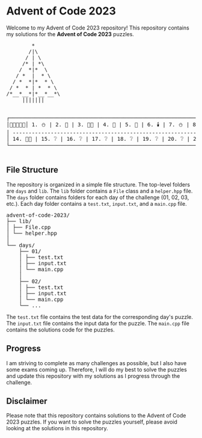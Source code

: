# Advent of Code 2023

Welcome to my Advent of Code 2023 repository! This repository contains my solutions for the __Advent of Code 2023__ puzzles. 
<pre>
        *
       /|\
      / | \
     /* | *\
    /  *|*  \
   / *  |  * \
  / *  *|*  * \
 / *  * | *  * \
/*__*__*|*__*__*\
     |||||||


┌──────────────────────────────────────────────────────────────────────────────────────────────────────────────────────────────┐
│🎄🎅🏻🌟🎁│ 1. ⛄ | 2. 🦌 | 3. 🎅🏻 | 4. 🎁 | 5. 🎄 | 6. 🕯️ | 7. ⛄ | 8. 🎁 | 9. 🦌 | 10. 🎄 | 🎅🏻 ❔ | 12. ❔ | 13. ⛄   │
│ ---------------------------------------------------------------------------------------------------------------------------  │
│ 14. 🎅🏻 | 15. ❔ | 16. ❔ | 17. ❔ | 18. ❔ | 19. ❔ | 20. ❔ | 21. ❔ | 22. ❔ | 23. ❔ | 24. ❔ | 25. ❔│🎄🎅🏻🌟🎁   │
└──────────────────────────────────────────────────────────────────────────────────────────────────────────────────────────────┘

</pre>

## File Structure

The repository is organized in a simple file structure. The top-level folders are `days` and `lib`. The `lib` folder contains a `File` class and a `helper.hpp` file. The `days` folder contains folders for each day of the challenge (01, 02, 03, etc.). Each day folder contains a `test.txt`, `input.txt`, and a `main.cpp` file.
<pre>
advent-of-code-2023/ 
├── lib/ 
│ ├── File.cpp 
│ └── helper.hpp 
│
└── days/ 
    ├── 01/ 
    │ ├── test.txt 
    │ ├── input.txt 
    │ └── main.cpp 
    │
    ├── 02/ 
    │ ├── test.txt 
    │ ├── input.txt 
    │ └── main.cpp 
    └── ...
</pre>

The `test.txt` file contains the test data for the corresponding day's puzzle. The `input.txt` file contains the input data for the puzzle. The `main.cpp` file contains the solutions code for the puzzles.

## Progress

I am striving to complete as many challenges as possible, but I also have some exams coming up. Therefore, I will do my best to solve the puzzles and update this repository with my solutions as I progress through the challenge.

## Disclaimer

Please note that this repository contains solutions to the Advent of Code 2023 puzzles. If you want to solve the puzzles yourself, please avoid looking at the solutions in this repository.
